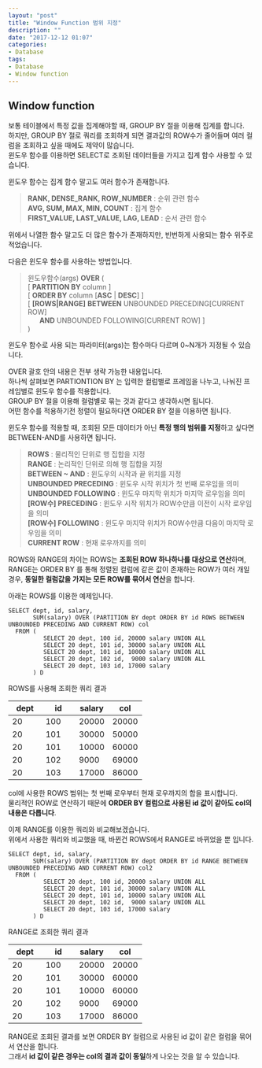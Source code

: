 ```yaml
---
layout: "post"
title: "Window Function 범위 지정"
description: ""
date: "2017-12-12 01:07"
categories:
- Database
tags:
- Database
- Window function
---
```


## Window function

보통 테이블에서 특정 값을 집계해야할 때, GROUP BY 절을 이용해 집계를 합니다. <br/>
하지만, GROUP BY 절로 쿼리를 조회하게 되면 결과값의 ROW수가 줄어들며 여러 컬럼을 조회하고 싶을 때에도 제약이 많습니다. <br/>
윈도우 함수를 이용하면 SELECT로 조회된 데이터들을 가지고 집계 함수 사용할 수 있습니다. <br/>

윈도우 함수는 집계 함수 말고도 여러 함수가 존재합니다.
> **RANK, DENSE_RANK, ROW_NUMBER** : 순위 관련 함수 <br/>
> **AVG, SUM, MAX, MIN, COUNT** : 집계 함수 <br/>
> **FIRST_VALUE, LAST_VALUE, LAG, LEAD** : 순서 관련 함수

위에서 나열한 함수 말고도 더 많은 함수가 존재하지만, 빈번하게 사용되는 함수 위주로 적었습니다. <br/>

다음은 윈도우 함수를 사용하는 방법입니다.
> 윈도우함수(args) **OVER** (<br/>
> [ **PARTITION BY** column ] <br/>
> [ **ORDER BY** column [**ASC** | **DESC**] ] <br/>
> [ **[ROWS|RANGE]** **BETWEEN** UNBOUNDED PRECEDING[CURRENT ROW] <br/>
> &nbsp;&nbsp;&nbsp;&nbsp;&nbsp;&nbsp;**AND** UNBOUNDED FOLLOWING[CURRENT ROW] ] <br/>
> )

윈도우 함수로 사용 되는 파라미터(args)는 함수마다 다르며 0~N개가 지정될 수 있습니다.<br/>

OVER 괄호 안의 내용은 전부 생략 가능한 내용입니다. <br/>
하나씩 살펴보면 PARTIONTION BY 는 입력한 컬럼별로 프레임을 나누고, 나눠진 프레임별로 윈도우 함수를 적용합니다. <br/>
GROUP BY 절을 이용해 컬럼별로 묶는 것과 같다고 생각하시면 됩니다. <br/>
어떤 함수를 적용하기전 정렬이 필요하다면 ORDER BY 절을 이용하면 됩니다. <br/>

윈도우 함수를 적용할 때, 조회된 모든 데이터가 아닌 **특정 행의 범위를 지정**하고 싶다면 BETWEEN-AND를 사용하면 됩니다. <br/>

> **ROWS** : 물리적인 단위로 행 집합을 지정 <br/>
> **RANGE** : 논리적인 단위로 의해 행 집합을 지정 <br/>
> **BETWEEN ~ AND** : 윈도우의 시작과 끝 위치를 지정 <br/>
> **UNBOUNDED PRECEDING** : 윈도우 시작 위치가 첫 번째 로우임을 의미 <br/>
> **UNBOUNDED FOLLOWING** : 윈도우 마지막 위치가 마지막 로우임을 의미 <br/>
> **[ROW수] PRECEDING** : 윈도우 시작 위치가 ROW수만큼 이전이 시작 로우임을 의미 <br/>
> **[ROW수] FOLLOWING** : 윈도우 마지막 위치가 ROW수만큼 다음이 마지막 로우임을 의미 <br/>
> **CURRENT ROW** : 현재 로우까지를 의미 <br/>

ROWS와 RANGE의 차이는 ROWS는 **조회된 ROW 하나하나를 대상으로 연산**하며, <br/>
RANGE는 ORDER BY 를 통해 정렬된 컬럼에 같은 값이 존재하는 ROW가 여러 개일 경우, **동일한 컬럼값을 가지는 모든 ROW를 묶어서 연산**을 합니다. <br/>

아래는 ROWS를 이용한 예제입니다. <br/>
``` PostgreSQL
SELECT dept, id, salary,
       SUM(salary) OVER (PARTITION BY dept ORDER BY id ROWS BETWEEN UNBOUNDED PRECEDING AND CURRENT ROW) col
  FROM (
          SELECT 20 dept, 100 id, 20000 salary UNION ALL
          SELECT 20 dept, 101 id, 30000 salary UNION ALL
          SELECT 20 dept, 101 id, 10000 salary UNION ALL
          SELECT 20 dept, 102 id,  9000 salary UNION ALL
          SELECT 20 dept, 103 id, 17000 salary
       ) D
```
<p class="text-align-center">ROWS를 사용해 조회한 쿼리 결과</p>

<table>
  <colgroup>
    <col style="width:25%"><col style="width:25%"><col style="width:25%"><col style="width:25%">
  </colgroup>
  <thead>
    <tr>
      <th class="table-header">dept</th><th class="table-header">id</th><th class="table-header">salary</th><th class="table-header">col</th>
    </tr>
  </thead>
  <tbody>
    <tr class="table-align-center"><td>20</td><td>100</td><td>20000</td><td>20000</td></tr>
    <tr class="table-align-center"><td>20</td><td>101</td><td>30000</td><td>50000</td></tr>
    <tr class="table-align-center"><td>20</td><td>101</td><td>10000</td><td>60000</td></tr>
    <tr class="table-align-center"><td>20</td><td>102</td><td>9000</td><td>69000</td></tr>
    <tr class="table-align-center"><td>20</td><td>103</td><td>17000</td><td>86000</td></tr>
  </tbody>
</table>

col에 사용한 ROWS 범위는 첫 번째 로우부터 현재 로우까지의 합을 표시합니다. <br/>
물리적인 ROW로 연산하기 때문에 **ORDER BY 컬럼으로 사용된 id 값이 같아도 col의 내용은 다릅니다**. <br/>

이제 RANGE를 이용한 쿼리와 비교해보겠습니다. <br/>
위에서 사용한 쿼리와 비교했을 때, 바뀐건 ROWS에서 RANGE로 바뀌었을 뿐 입니다.

``` PostgreSQL
SELECT dept, id, salary,
       SUM(salary) OVER (PARTITION BY dept ORDER BY id RANGE BETWEEN UNBOUNDED PRECEDING AND CURRENT ROW) col2
  FROM (
          SELECT 20 dept, 100 id, 20000 salary UNION ALL
          SELECT 20 dept, 101 id, 30000 salary UNION ALL
          SELECT 20 dept, 101 id, 10000 salary UNION ALL
          SELECT 20 dept, 102 id,  9000 salary UNION ALL
          SELECT 20 dept, 103 id, 17000 salary
       ) D
```
<p class="text-align-center">RANGE로 조회한 쿼리 결과</p>
<table>
  <colgroup>
    <col style="width:25%"><col style="width:25%"><col style="width:25%"><col style="width:25%">
  </colgroup>
  <thead>
    <tr>
      <th class="table-header">dept</th><th class="table-header">id</th><th class="table-header">salary</th><th class="table-header">col</th>
    </tr>
  </thead>
  <tbody>
    <tr class="table-align-center"><td>20</td><td>100</td><td>20000</td><td>20000</td></tr>
    <tr class="table-align-center"><td>20</td><td>101</td><td>30000</td><td>60000</td></tr>
    <tr class="table-align-center"><td>20</td><td>101</td><td>10000</td><td>60000</td></tr>
    <tr class="table-align-center"><td>20</td><td>102</td><td>9000</td><td>69000</td></tr>
    <tr class="table-align-center"><td>20</td><td>103</td><td>17000</td><td>86000</td></tr>
  </tbody>
</table>

RANGE로 조회된 결과를 보면 ORDER BY 컬럼으로 사용된 id 값이 같은 컬럼을 묶어서 연산을 합니다. <br/>
그래서 **id 값이 같은 경우는 col의 결과 값이 동일**하게 나오는 것을 알 수 있습니다.
